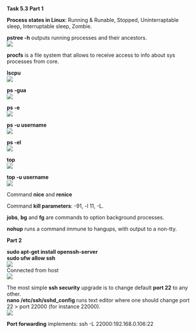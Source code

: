 **Task 5.3**
**Part 1**
<br>

**Process states in Linux**: Running & Runable, Stopped, Uninterraptable sleep, Interruptable sleep, Zombie.
<br>

**pstree -h** outputs running processes and their ancestors.
<br>
<img src="https://github.com/HighLandner/DevOps_online_Kharkiv_2021Q1/blob/master/m5/task5.3/images/pstree%20-h.png">
<br>

**procfs** is a file system that allows to receive access to info about sys processes from core.
<br>

**lscpu**
<br>
<img src="https://github.com/HighLandner/DevOps_online_Kharkiv_2021Q1/blob/master/m5/task5.3/images/processor.png">
<br>

**ps -gua**
<br>
<img src="https://github.com/HighLandner/DevOps_online_Kharkiv_2021Q1/blob/master/m5/task5.3/images/gua.png">
<br>

**ps -e**
<br>
<img src="https://github.com/HighLandner/DevOps_online_Kharkiv_2021Q1/blob/master/m5/task5.3/images/ps%20-e.png">
<br>

**ps -u username**
<br>
<img src="https://github.com/HighLandner/DevOps_online_Kharkiv_2021Q1/blob/master/m5/task5.3/images/ps%20-u.png">
<br>

**ps -el**
<br>
<img src="https://github.com/HighLandner/DevOps_online_Kharkiv_2021Q1/blob/master/m5/task5.3/images/ps%20-el.png">
<br>

**top**
<br>
<img src="https://github.com/HighLandner/DevOps_online_Kharkiv_2021Q1/blob/master/m5/task5.3/images/processes.png">
<br>

**top -u username**
<br>
<img src="https://github.com/HighLandner/DevOps_online_Kharkiv_2021Q1/blob/master/m5/task5.3/images/more%20processes.png">
<br>

Command **nice** and **renice**
<br>

Command **kill parameters**: -91, -l 11, -L.
<br>

**jobs**, **bg** and **fg** are commands to option background processes.
<br>

**nohup** runs a command immune to hangups, with output to a non-tty.
<br>

**Part 2**
<br>

**sudo apt-get install openssh-server**
<br>
**sudo ufw allow ssh**
<br>
<img src="https://github.com/HighLandner/DevOps_online_Kharkiv_2021Q1/blob/master/m5/task5.3/images/allow.png">
<br>
Connected from host
<br>
<img src="https://github.com/HighLandner/DevOps_online_Kharkiv_2021Q1/blob/master/m5/task5.3/images/ssh_win.png">
<br>

The most simple **ssh security** upgrade is to change default **port 22** to any other.
<br>
**nano /etc/ssh/sshd_config** runs text editor where one should change port 22 > port 22000 (for instance 22000).
<br>
<img src="https://github.com/HighLandner/DevOps_online_Kharkiv_2021Q1/blob/master/m5/task5.3/images/ch_port.png">
<br>

**Port forwarding** implements: ssh -L 22000:192.168.0.106:22 
	